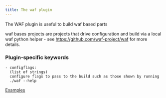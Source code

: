 ```yaml
---
title: The waf plugin
---
```


The WAF plugin is useful to build waf based parts

waf bases projects are projects that drive configuration and build via
a local waf python helper - see https://github.com/waf-project/waf for more
details.

### Plugin-specific keywords

    - configflags:
      (list of strings)
      configure flags to pass to the build such as those shown by running
      ./waf --help

[Examples](https://github.com/search?o=desc&q=filename%3Asnapcraft.yaml+%22plugin%3A+waf%22+&s=indexed&type=Code&utf8=%E2%9C%93)
